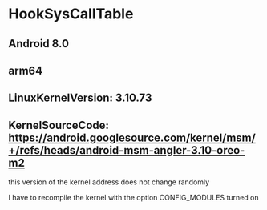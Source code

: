# HookSysCallTable

## Android 8.0
## arm64
## LinuxKernelVersion: 3.10.73
## KernelSourceCode: https://android.googlesource.com/kernel/msm/+/refs/heads/android-msm-angler-3.10-oreo-m2

this version of the kernel address does not change randomly 

I have to recompile the kernel with the option CONFIG_MODULES turned on